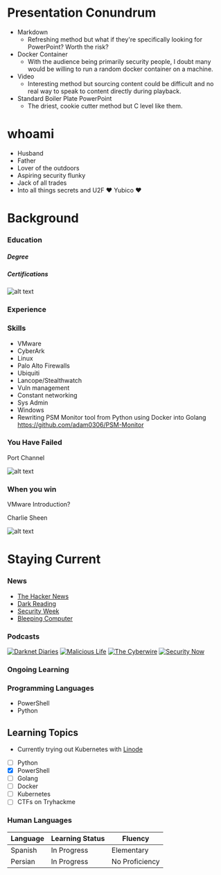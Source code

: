 # Presentation Conundrum

- Markdown
    - Refreshing method but what if they're specifically looking for PowerPoint? Worth the risk?
- Docker Container
    - With the audience being primarily security people, I doubt many would be willing to run a random docker container on a machine.
- Video
    - Interesting method but sourcing content could be difficult and no real way to speak to content directly during playback.
- Standard Boiler Plate PowerPoint
    - The driest, cookie cutter method but C level like them.

# whoami

* Husband
* Father
* Lover of the outdoors
* Aspiring security flunky
* Jack of all trades
* Into all things secrets and U2F :heart: Yubico :heart:

# Background
### Education

##### Degree

##### Certifications
![alt text](https://www.bluejade.solutions/wp-content/uploads/2021/01/CompTIA-Security.png)

### Experience

### Skills

* VMware
* CyberArk
* Linux
* Palo Alto Firewalls
* Ubiquiti
* Lancope/Stealthwatch
* Vuln management
* Constant networking
* Sys Admin
* Windows
* Rewriting PSM Monitor tool from Python using Docker into Golang https://github.com/adam0306/PSM-Monitor


### You Have Failed

Port Channel

![alt text](https://media.tenor.co/images/207724a6172637619e68d47771b6e2f1/raw)

### When you win

VMware Introduction?


Charlie Sheen


![alt text](https://media3.giphy.com/media/3ohryhNgUwwZyxgktq/giphy.gif?cid=790b761199f09f01623c83c3a6c9363d6773e8dc0c0c7d0c&rid=giphy.gif&ct=g)
# Staying Current
### News

* [The Hacker News](https://thehackernews.com/ "The Hacker News")
* [Dark Reading](https://www.darkreading.com/ "Dark Reading")
* [Security Week](https://www.securityweek.com/ "Security Week")
* [Bleeping Computer](https://www.bleepingcomputer.com/ "Bleeping Computer")

### Podcasts

[![Darknet Diaries](https://podnews.net/r/t/198/8766-1e53e416.jpeg)](https://open.spotify.com/show/4XPl3uEEL9hvqMkoZrzbx5) [![Malicious Life](https://www.esecurityplanet.com/wp-content/uploads/2021/04/Malicious-Life-logo-150x150.png)](https://open.spotify.com/show/1KHIsaZ9mX0NbzPrfId00q) [![The Cyberwire](https://www.esecurityplanet.com/wp-content/uploads/2021/04/cyberwire-daily-logo-150x150.jpeg)](https://open.spotify.com/show/0CnYnxrAcfRjh0YSQINAwe) [![Security Now](https://efsnm.files.wordpress.com/2016/07/securitynow.jpeg)](https://open.spotify.com/show/7vAbYigR3zs8GYJP3EoVWw)

### Ongoing Learning

### Programming Languages
* PowerShell
* Python

## Learning Topics
* Currently trying out Kubernetes with [Linode](https://www.linode.com/?r=4dffecc5dd019bc812987b595ce20e6322efea2d "Linode")

- [ ] Python
- [x] PowerShell
- [ ] Golang
- [ ] Docker
- [ ] Kubernetes
- [ ] CTFs on Tryhackme

### Human Languages

| Language | Learning Status |     Fluency      |
|----------|-----------------|------------------|
| Spanish  | In Progress     |    Elementary    |
| Persian  | In Progress     |  No Proficiency  |


<!-- 5. Describe your experience implementing new solutions/ collaborating with other teams /lifecycle
management/ system support/ etc...

